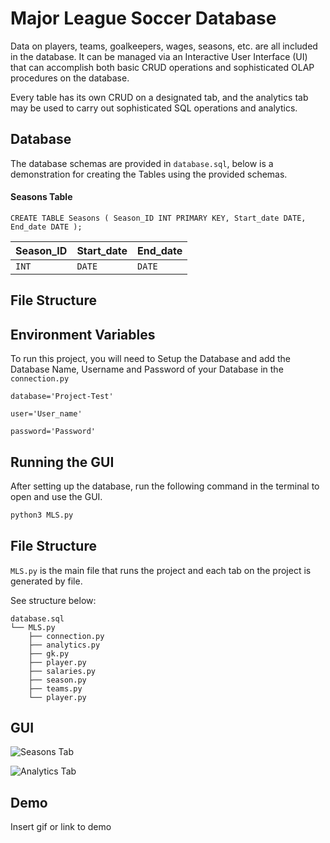
# Major League Soccer Database

Data on players, teams, goalkeepers, wages, seasons, etc. are all included in the database. It can be managed via an Interactive User Interface (UI) that can accomplish both basic CRUD operations and sophisticated OLAP procedures on the database.

Every table has its own CRUD on a designated tab, and the analytics tab may be used to carry out sophisticated SQL operations and analytics.




## Database

The database schemas are provided in `database.sql`, below is a demonstration for creating the Tables using the provided schemas.

#### Seasons Table

```http
CREATE TABLE Seasons ( Season_ID INT PRIMARY KEY, Start_date DATE, End_date DATE );
```

| Season_ID | Start_date     | End_date                |
| :-------- | :-------       | :---------------------- |
| `INT`     | `DATE`         | `DATE`                  |


## File Structure


## Environment Variables

To run this project, you will need to Setup the Database and add the Database Name, Username and Password of your Database in the `connection.py`

`database='Project-Test'`

`user='User_name'`

`password='Password'`


## Running the GUI

After setting up the database, run the following command in the terminal to open and use the GUI.

```python
python3 MLS.py
```
## File Structure

```MLS.py``` is the main file that runs the project and each tab on the project is generated by file.

See structure below:

```
database.sql
└── MLS.py
    ├── connection.py
    ├── analytics.py
    ├── gk.py
    ├── player.py
    ├── salaries.py
    ├── season.py
    ├── teams.py
    └── player.py
```

## GUI

![Seasons Tab](/Users/henrique/Documents/IIT/IITFALL2023/CS425-Project/playertab.png)

![Analytics Tab](/Users/henrique/Documents/IIT/IITFALL2023/CS425-Project/analyticstab.png)


## Demo

Insert gif or link to demo






